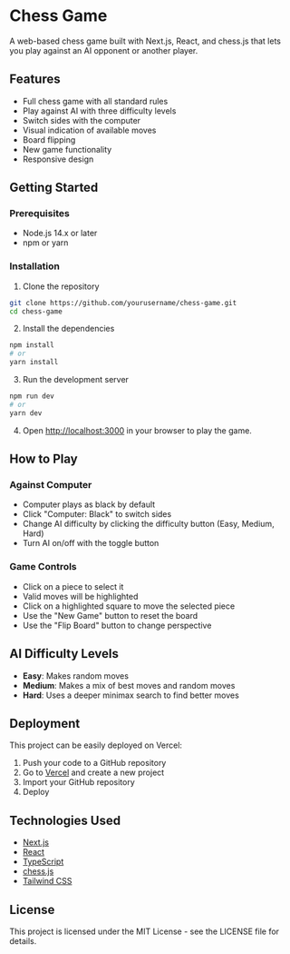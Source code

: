 # Chess Game

A web-based chess game built with Next.js, React, and chess.js that lets you play against an AI opponent or another player.

## Features

- Full chess game with all standard rules
- Play against AI with three difficulty levels
- Switch sides with the computer
- Visual indication of available moves
- Board flipping
- New game functionality
- Responsive design

## Getting Started

### Prerequisites

- Node.js 14.x or later
- npm or yarn

### Installation

1. Clone the repository
```bash
git clone https://github.com/yourusername/chess-game.git
cd chess-game
```

2. Install the dependencies
```bash
npm install
# or
yarn install
```

3. Run the development server
```bash
npm run dev
# or
yarn dev
```

4. Open [http://localhost:3000](http://localhost:3000) in your browser to play the game.

## How to Play

### Against Computer
- Computer plays as black by default
- Click "Computer: Black" to switch sides
- Change AI difficulty by clicking the difficulty button (Easy, Medium, Hard)
- Turn AI on/off with the toggle button

### Game Controls
- Click on a piece to select it
- Valid moves will be highlighted
- Click on a highlighted square to move the selected piece
- Use the "New Game" button to reset the board
- Use the "Flip Board" button to change perspective

## AI Difficulty Levels

- **Easy**: Makes random moves
- **Medium**: Makes a mix of best moves and random moves
- **Hard**: Uses a deeper minimax search to find better moves

## Deployment

This project can be easily deployed on Vercel:

1. Push your code to a GitHub repository
2. Go to [Vercel](https://vercel.com) and create a new project
3. Import your GitHub repository
4. Deploy

## Technologies Used

- [Next.js](https://nextjs.org/)
- [React](https://reactjs.org/)
- [TypeScript](https://www.typescriptlang.org/)
- [chess.js](https://github.com/jhlywa/chess.js)
- [Tailwind CSS](https://tailwindcss.com/)

## License

This project is licensed under the MIT License - see the LICENSE file for details. 